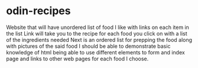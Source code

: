 # odin-recipes
Website that will have unordered list of food I like with links on each item in the list
Link will take you to the recipe for each food you click on with a list of the ingredients needed
Next is an ordered list for prepping the food along with pictures of the said food 
I should be able to demonstrate basic knowledge of html being able to use different elements to form and index page and links to other web pages for each food I choose.
